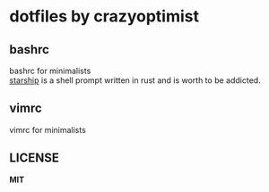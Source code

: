 # dotfiles by crazyoptimist

## bashrc

bashrc for minimalists  
[starship](https://github.com/starship/starship) is a shell prompt written in rust and is worth to be addicted.  

## vimrc

vimrc for minimalists

## LICENSE

**MIT**
